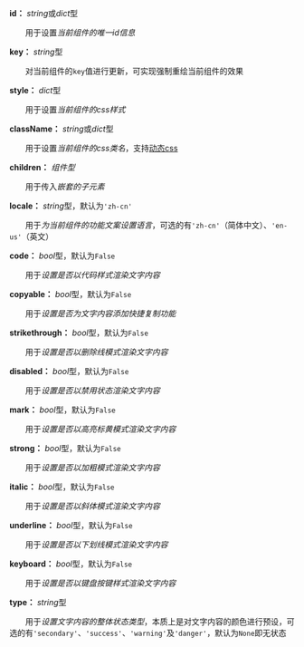 **id：** *string*或*dict*型

　　用于设置*当前组件的唯一id信息*

**key：** *string*型

　　对当前组件的`key`值进行更新，可实现强制重绘当前组件的效果

**style：** *dict*型

　　用于设置*当前组件的css样式*

**className：** *string*或*dict*型

　　用于设置*当前组件的css类名*，支持[动态css](/advanced-classname)

**children：** *组件型*

　　用于传入*嵌套的子元素*

**locale：** *string*型，默认为`'zh-cn'`

　　用于*为当前组件的功能文案设置语言*，可选的有`'zh-cn'`（简体中文）、`'en-us'`（英文）

**code：** *bool*型，默认为`False`

　　用于*设置是否以代码样式渲染文字内容*

**copyable：** *bool*型，默认为`False`

　　用于*设置是否为文字内容添加快捷复制功能*

**strikethrough：** *bool*型，默认为`False`

　　用于*设置是否以删除线模式渲染文字内容*

**disabled：** *bool*型，默认为`False`

　　用于*设置是否以禁用状态渲染文字内容*

**mark：** *bool*型，默认为`False`

　　用于*设置是否以高亮标黄模式渲染文字内容*

**strong：** *bool*型，默认为`False`

　　用于*设置是否以加粗模式渲染文字内容*

**italic：** *bool*型，默认为`False`

　　用于*设置是否以斜体模式渲染文字内容*

**underline：** *bool*型，默认为`False`

　　用于*设置是否以下划线模式渲染文字内容*

**keyboard：** *bool*型，默认为`False`

　　用于*设置是否以键盘按键样式渲染文字内容*

**type：** *string*型

　　用于*设置文字内容的整体状态类型*，本质上是对文字内容的颜色进行预设，可选的有`'secondary'`、`'success'`、`'warning'`及`'danger'`，默认为`None`即无状态